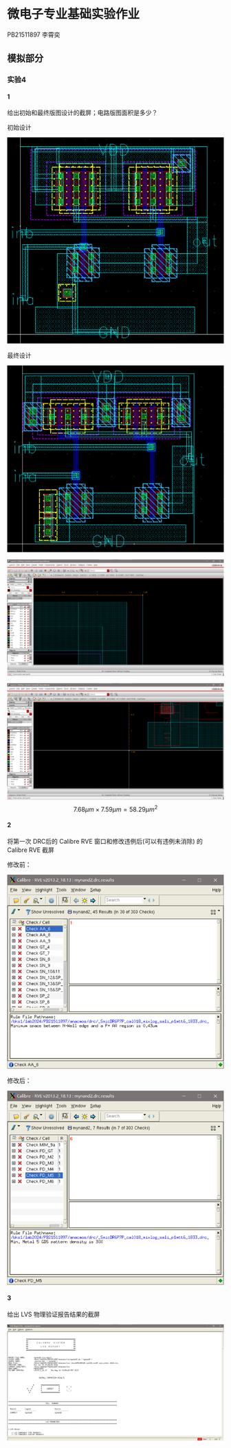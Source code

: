 # 微电子专业基础实验作业

PB21511897	李霄奕

## 模拟部分

### 实验4

#### 1

给出初始和最终版图设计的截屏；电路版图面积是多少？

初始设计

![image-20240623165153345](./模拟IC设计实验4.assets/image-20240623165153345.png)

最终设计

![image-20240623191828906](./模拟IC设计实验4.assets/image-20240623191828906.png)

![image-20240623202304835](./模拟IC设计实验4.assets/image-20240623202304835.png)

![image-20240623202359990](./模拟IC设计实验4.assets/image-20240623202359990.png)
$$
7.68\mu m\times7.59\mu m=58.29\mu m^2
$$


#### 2

将第一次 DRC后的 Calibre RVE 窗口和修改违例后(可以有违例未消除) 的 Calibre RVE 截屏

修改前：

![image-20240623192039310](./模拟IC设计实验4.assets/image-20240623192039310.png)

修改后：

![image-20240623191858162](./模拟IC设计实验4.assets/image-20240623191858162.png)

#### 3

给出 LVS 物理验证报告结果的截屏

![image-20240623193650107](./模拟IC设计实验4.assets/image-20240623193650107.png)